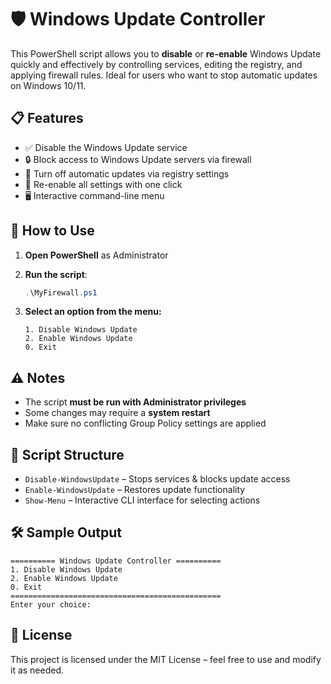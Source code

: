 # 🛡️ Windows Update Controller

This PowerShell script allows you to **disable** or **re-enable** Windows Update quickly and effectively by controlling services, editing the registry, and applying firewall rules. Ideal for users who want to stop automatic updates on Windows 10/11.

## 📋 Features

- ✅ Disable the Windows Update service
- 🔒 Block access to Windows Update servers via firewall
- 🛑 Turn off automatic updates via registry settings
- 🔁 Re-enable all settings with one click
- 🖥️ Interactive command-line menu

## 🧰 How to Use

1. **Open PowerShell** as Administrator
2. **Run the script**:
   ```powershell
   .\MyFirewall.ps1
   ```


3. **Select an option from the menu:**

   ```
   1. Disable Windows Update
   2. Enable Windows Update
   0. Exit
   ```

## ⚠️ Notes

* The script **must be run with Administrator privileges**
* Some changes may require a **system restart**
* Make sure no conflicting Group Policy settings are applied

## 🧾 Script Structure

* `Disable-WindowsUpdate` – Stops services & blocks update access
* `Enable-WindowsUpdate` – Restores update functionality
* `Show-Menu` – Interactive CLI interface for selecting actions

## 🛠️ Sample Output

```
========== Windows Update Controller ==========
1. Disable Windows Update
2. Enable Windows Update
0. Exit
===============================================
Enter your choice:
```

## 📄 License

This project is licensed under the MIT License – feel free to use and modify it as needed.


